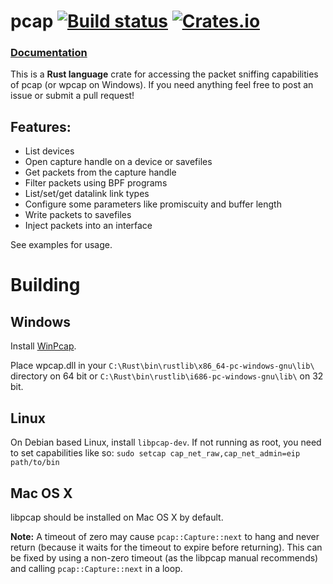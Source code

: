# pcap [![Build status](https://api.travis-ci.org/ebfull/pcap.svg)](https://travis-ci.org/ebfull/pcap) [![Crates.io](https://img.shields.io/crates/v/pcap.svg)](https://crates.io/crates/pcap) #

### [Documentation](https://ebfull.github.io/pcap/)

This is a **Rust language** crate for accessing the packet sniffing capabilities of pcap (or wpcap on Windows).
If you need anything feel free to post an issue or submit a pull request!

## Features:

* List devices
* Open capture handle on a device or savefiles
* Get packets from the capture handle
* Filter packets using BPF programs
* List/set/get datalink link types
* Configure some parameters like promiscuity and buffer length
* Write packets to savefiles
* Inject packets into an interface

See examples for usage.

# Building

## Windows

Install [WinPcap](http://www.winpcap.org/install/default.htm).

Place wpcap.dll in your `C:\Rust\bin\rustlib\x86_64-pc-windows-gnu\lib\` directory on 64 bit
or `C:\Rust\bin\rustlib\i686-pc-windows-gnu\lib\` on 32 bit.

## Linux

On Debian based Linux, install `libpcap-dev`. If not running as root, you need to set capabilities like so: ```sudo setcap cap_net_raw,cap_net_admin=eip path/to/bin```

## Mac OS X

libpcap should be installed on Mac OS X by default.

**Note:** A timeout of zero may cause ```pcap::Capture::next``` to hang and never return (because it waits for the timeout to expire before returning). This can be fixed by using a non-zero timeout (as the libpcap manual recommends) and calling ```pcap::Capture::next``` in a loop.
